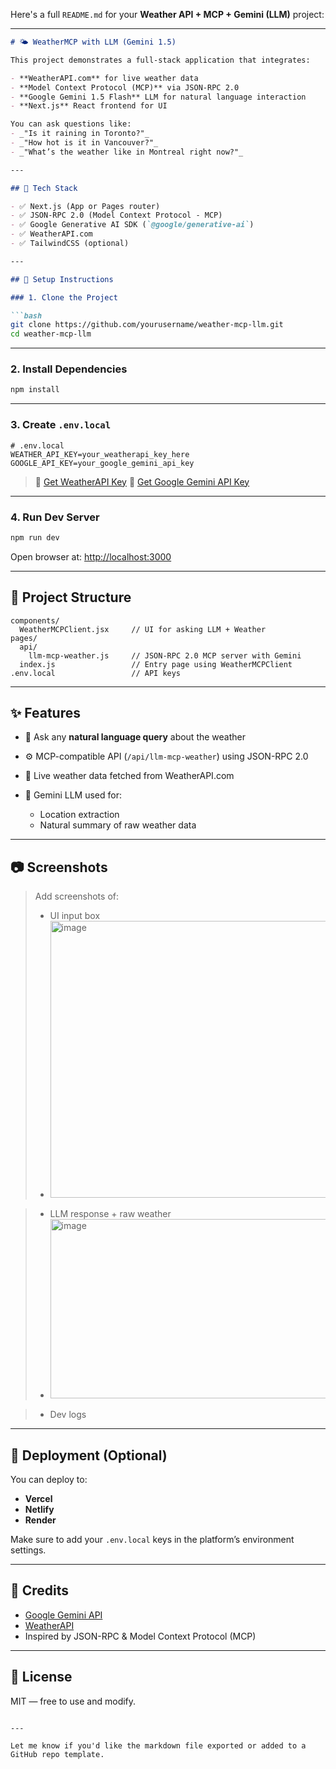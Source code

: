 Here's a full `README.md` for your **Weather API + MCP + Gemini (LLM)** project:

---

````md
# 🌤️ WeatherMCP with LLM (Gemini 1.5)

This project demonstrates a full-stack application that integrates:

- **WeatherAPI.com** for live weather data
- **Model Context Protocol (MCP)** via JSON-RPC 2.0
- **Google Gemini 1.5 Flash** LLM for natural language interaction
- **Next.js** React frontend for UI

You can ask questions like:
- _"Is it raining in Toronto?"_
- _"How hot is it in Vancouver?"_
- _"What’s the weather like in Montreal right now?"_

---

## 🧱 Tech Stack

- ✅ Next.js (App or Pages router)
- ✅ JSON-RPC 2.0 (Model Context Protocol - MCP)
- ✅ Google Generative AI SDK (`@google/generative-ai`)
- ✅ WeatherAPI.com
- ✅ TailwindCSS (optional)

---

## 🔧 Setup Instructions

### 1. Clone the Project

```bash
git clone https://github.com/yourusername/weather-mcp-llm.git
cd weather-mcp-llm
````

---

### 2. Install Dependencies

```bash
npm install
```

---

### 3. Create `.env.local`

```env
# .env.local
WEATHER_API_KEY=your_weatherapi_key_here
GOOGLE_API_KEY=your_google_gemini_api_key
```

> 🔑 [Get WeatherAPI Key](https://www.weatherapi.com/signup.aspx)
> 🔑 [Get Google Gemini API Key](https://makersuite.google.com/app/apikey)

---

### 4. Run Dev Server

```bash
npm run dev
```

Open browser at: [http://localhost:3000](http://localhost:3000)

---

## 📁 Project Structure

```
components/
  WeatherMCPClient.jsx     // UI for asking LLM + Weather
pages/
  api/
    llm-mcp-weather.js     // JSON-RPC 2.0 MCP server with Gemini
  index.js                 // Entry page using WeatherMCPClient
.env.local                 // API keys
```

---

## ✨ Features

* 🔄 Ask any **natural language query** about the weather
* ⚙️ MCP-compatible API (`/api/llm-mcp-weather`) using JSON-RPC 2.0
* 📡 Live weather data fetched from WeatherAPI.com
* 🧠 Gemini LLM used for:

  * Location extraction
  * Natural summary of raw weather data

---

## 📷 Screenshots

> Add screenshots of:
>
> * UI input box
> * <img width="819" height="443" alt="image" src="https://github.com/user-attachments/assets/c2994f92-4300-43f3-ae47-c70cadb337a6" />

> * LLM response + raw weather
> * <img width="768" height="287" alt="image" src="https://github.com/user-attachments/assets/bbf4906d-9dbd-40b9-be7d-0bf541e5f8cf" />

> * Dev logs

---

## 🚀 Deployment (Optional)

You can deploy to:

* **Vercel**
* **Netlify**
* **Render**

Make sure to add your `.env.local` keys in the platform’s environment settings.

---

## 🤝 Credits

* [Google Gemini API](https://ai.google.dev/)
* [WeatherAPI](https://www.weatherapi.com/)
* Inspired by JSON-RPC & Model Context Protocol (MCP)

---

## 📜 License

MIT — free to use and modify.

```

---

Let me know if you'd like the markdown file exported or added to a GitHub repo template.
```
